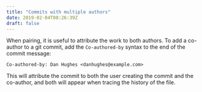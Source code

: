 ```yaml
---
title: "Commits with multiple authors"
date: 2019-02-04T08:26:39Z
draft: false
---
```


When pairing, it is useful to attribute the work to both authors. To add a co-author to a git commit, add the `Co-authored-by` syntax to the end of the commit message:

```
Co-authored-by: Dan Hughes <danhughes@example.com>
```

This will attribute the commit to both the user creating the commit and the co-author, and both will appear when tracing the history of the file.
